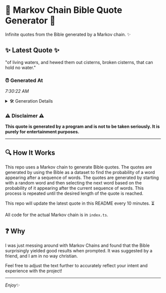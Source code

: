 # 📖 Markov Chain Bible Quote Generator 📖

Infinite quotes from the Bible generated by a Markov chain. ✨

## ✨ Latest Quote ✨
"of living waters, and hewed them out cisterns, broken cisterns, that can hold no water."

### ⏰ Generated At
*7:30:22 AM*

<details>
    <summary>🛠️ Generation Details</summary>
    <p>
        <strong>🌱 Seed:</strong> of<br>
        <strong>🔄 Iterations:</strong> 14<br>
        <strong>📜 Context History:</strong><br>[ of ]: living<br>[ of, living ]: waters,<br>[ of, living, waters, ]: and<br>[ of, living, waters,, and ]: hewed<br>[ of, living, waters,, and, hewed ]: them<br>[ of, living, waters,, and, hewed, them ]: out<br>[ living, waters,, and, hewed, them, out ]: cisterns,<br>[ waters,, and, hewed, them, out, cisterns, ]: broken<br>[ and, hewed, them, out, cisterns,, broken ]: cisterns,<br>[ hewed, them, out, cisterns,, broken, cisterns, ]: that<br>[ them, out, cisterns,, broken, cisterns,, that ]: can<br>[ out, cisterns,, broken, cisterns,, that, can ]: hold<br>[ cisterns,, broken, cisterns,, that, can, hold ]: no<br>[ broken, cisterns,, that, can, hold, no ]: water.<br>
    </p>
</details>

### ⚠️ Disclaimer ⚠️
**This quote is generated by a program and is not to be taken seriously. It is purely for entertainment purposes.**

---

## 🔍 How It Works

This repo uses a Markov chain to generate Bible quotes. The quotes are generated by using the Bible as a dataset to find the probability of a word appearing after a sequence of words. The quotes are generated by starting with a random word and then selecting the next word based on the probability of it appearing after the current sequence of words. This process is repeated until the desired length of the quote is reached.

This repo will update the latest quote in this README every 10 minutes. ⏳

All code for the actual Markov chain is in `index.ts`.

## ❓ Why

I was just messing around with Markov Chains and found that the Bible surprisingly yielded good results when prompted. 
It was suggested by a friend, and I am in no way christian.

Feel free to adjust the text further to accurately reflect your intent and experience with the project!

---

*Enjoy*✨
